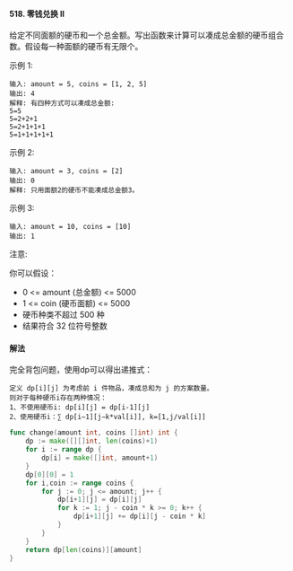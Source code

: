 #### 518. 零钱兑换 II
给定不同面额的硬币和一个总金额。写出函数来计算可以凑成总金额的硬币组合数。假设每一种面额的硬币有无限个。 

示例 1:
```
输入: amount = 5, coins = [1, 2, 5]
输出: 4
解释: 有四种方式可以凑成总金额:
5=5
5=2+2+1
5=2+1+1+1
5=1+1+1+1+1
```
示例 2:
```
输入: amount = 3, coins = [2]
输出: 0
解释: 只用面额2的硬币不能凑成总金额3。
```
示例 3:
```
输入: amount = 10, coins = [10] 
输出: 1
```

注意:

你可以假设：

- 0 <= amount (总金额) <= 5000
- 1 <= coin (硬币面额) <= 5000
- 硬币种类不超过 500 种
- 结果符合 32 位符号整数

#### 解法
完全背包问题，使用dp可以得出递推式：
```
定义 dp[i][j] 为考虑前 i 件物品，凑成总和为 j 的方案数量。
则对于每种硬币i存在两种情况：
1、不使用硬币i: dp[i][j] = dp[i-1][j]
2、使用硬币i：∑ dp[i−1][j−k*val[i]], k=[1,j/val[i]]
``` 
```go
func change(amount int, coins []int) int {
    dp := make([][]int, len(coins)+1)
    for i := range dp {
        dp[i] = make([]int, amount+1)
    }
    dp[0][0] = 1
    for i,coin := range coins {
        for j := 0; j <= amount; j++ {
            dp[i+1][j] = dp[i][j]
            for k := 1; j - coin * k >= 0; k++ {
                dp[i+1][j] += dp[i][j - coin * k]
            }
        }
    }
    return dp[len(coins)][amount]
}
```